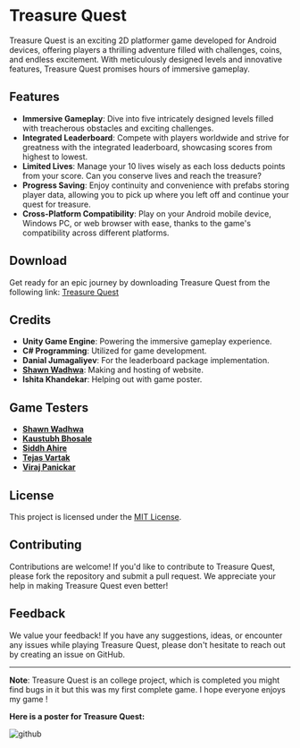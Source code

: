 # Treasure Quest

Treasure Quest is an exciting 2D platformer game developed for Android devices, offering players a thrilling adventure filled with challenges, coins, and endless excitement. With meticulously designed levels and innovative features, Treasure Quest promises hours of immersive gameplay.

## Features

- **Immersive Gameplay**: Dive into five intricately designed levels filled with treacherous obstacles and exciting challenges.
- **Integrated Leaderboard**: Compete with players worldwide and strive for greatness with the integrated leaderboard, showcasing scores from highest to lowest.
- **Limited Lives**: Manage your 10 lives wisely as each loss deducts points from your score. Can you conserve lives and reach the treasure?
- **Progress Saving**: Enjoy continuity and convenience with prefabs storing player data, allowing you to pick up where you left off and continue your quest for treasure.
- **Cross-Platform Compatibility**: Play on your Android mobile device, Windows PC, or web browser with ease, thanks to the game's compatibility across different platforms.

## Download

Get ready for an epic journey by downloading Treasure Quest from the following link: [Treasure Quest](https://treasurequest.vercel.app/)

## Credits

- **Unity Game Engine**: Powering the immersive gameplay experience.
- **C# Programming**: Utilized for game development.
- **Danial Jumagaliyev**: For the leaderboard package implementation.
- **[Shawn Wadhwa](https://github.com/ceasonal)**: Making and hosting of website.
- **Ishita Khandekar**: Helping out with game poster.

## Game Testers
- **[Shawn Wadhwa](https://github.com/ceasonal)**
- **[Kaustubh Bhosale](https://github.com/Sipher2003)**
- **[Siddh Ahire](https://github.com/siddh0)**
- **[Tejas Vartak](https://github.com/crizmo)**
- **[Viraj Panickar](https://github.com/TheZeronet)**

##


## License

This project is licensed under the [MIT License](LICENSE).

## Contributing

Contributions are welcome! If you'd like to contribute to Treasure Quest, please fork the repository and submit a pull request. We appreciate your help in making Treasure Quest even better!

## Feedback

We value your feedback! If you have any suggestions, ideas, or encounter any issues while playing Treasure Quest, please don't hesitate to reach out by creating an issue on GitHub.

---

**Note**: Treasure Quest is an college project, which is completed you might find bugs in it but this was my first complete game. I hope everyone enjoys my game !

**Here is a poster for Treasure Quest:**

![github](https://github.com/Nnknoob/TreasureQuest/assets/95896935/8188eaf7-2d31-4ecf-a112-900b1cfd1b67)


